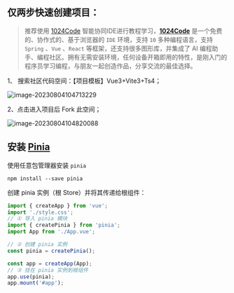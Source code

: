 ## 仅两步快速创建项目：

> 推荐使用 [1024Code](https://1024code.com/) 智能协同IDE进行教程学习，**[1024Code](https://1024code.com/)** 是一个免费的、协作式的、基于浏览器的 `IDE` 环境，支持 `10` 多种编程语言，支持 `Spring` 、`Vue` 、`React` 等框架，还支持很多图形库，并集成了 AI 编程助手、编程社区。拥有无需安装环境，任何设备开箱即用的特性，是刚入门的程序员学习编程，与朋友一起创造作品，分享交流的最佳选择。

1、 搜索社区代码空间：【项目模板】Vue3+Vite3+Ts4；

![image-20230804104713229](https://temp-files-20221205.oss-cn-hangzhou.aliyuncs.com/picgo/202308041047338.png)

2、点击进入项目后 Fork 此空间；

![image-20230804104820088](https://temp-files-20221205.oss-cn-hangzhou.aliyuncs.com/picgo/202308041048224.png)

## 安装  [Pinia](https://pinia.vuejs.org/zh/getting-started.html)

使用任意包管理器安装 `pinia`

```shell
npm install --save pinia
```

[^注]: 在1024Code 右侧切换到 Shell 页签可执行安装命令。

创建 pinia 实例（根 Store）并将其传递给根组件：

```javascript
import { createApp } from 'vue';
import './style.css';
// ① 导入 pinia 模块
import { createPinia } from 'pinia';
import App from './App.vue';

// ② 创建 pinia 实例
const pinia = createPinia();

const app = createApp(App);
// ③ 挂在 pinia 实例到根组件
app.use(pinia);
app.mount('#app');
```

[^注]: 这里仅为 Vue3 版本下的安装方式，Vue2 或 Vue Cli 搭建的项目会有一些其他的配置需要，可以参照 https://pinia.vuejs.org/zh/getting-started.html。


